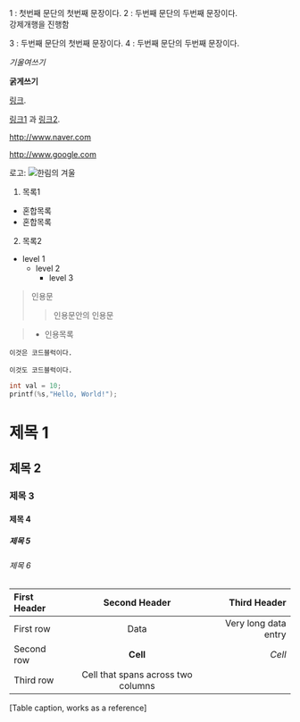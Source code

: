 1 : 첫번째 문단의 첫번째 문장이다.
2 : 두번째 문단의 두번째 문장이다.  
강제개행을 진행함    

3 : 두번째 문단의 첫번째 문장이다.
4 : 두번째 문단의 두번째 문장이다.

*기울여쓰기*

**굵게쓰기**

[링크](http://example.com "링크제목").

[링크1][1] 과 [링크2][2].

[1]: http://www.naver.com "네이버" 
[2]: http://www.google.com "구글" 

<http://www.naver.com>  

<http://www.google.com>

로고: ![](http://image.shutterstock.com/z/stock-photo-chuncheon-south-korea-december-hallym-university-logo-covered-with-snow-776712496.jpg "한림의 겨울")

1. 목록1
 * 혼합목록
 * 혼합목록
2. 목록2



* level 1
  * level 2
    * level 3
    
    
> 인용문
>> 인용문안의 인용문

>* 인용목록

~~~~
이것은 코드블럭이다.
~~~~~

````
이것도 코드블럭이다.
`````

```c
int val = 10;
printf(%s,"Hello, World!");
````

# 제목 1
## 제목 2
### 제목 3
#### 제목 4 ####
##### 제목 5 #####
###### 제목 6 ######


| First Header | Second Header | Third Header |
| :------------ | :-----------: | -------------------: |
| First row | Data | Very long data entry |
| Second row | **Cell** | *Cell* |
| Third row | Cell that spans across two columns ||
[Table caption, works as a reference]
